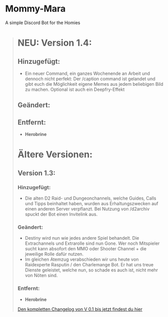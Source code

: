 # Mommy-Mara
A simple Discord Bot for the Homies

> # NEU: Version 1.4:
> 
> ## Hinzugefügt:
> * Ein neuer Command, ein ganzes Wochenende an Arbeit und dennoch nicht perfekt: Der /caption command ist gelandet und gibt euch die Möglichkeit eigene Memes aus jedem beliebigen Bild zu machen. Optional ist auch ein Deepfry-Effekt
> 
> ## Geändert:
> 
> ## Entfernt:
> * **Herobrine**
> 
> # Ältere Versionen:
> 
> ## Version 1.3:
> 
> ### Hinzugefügt:
> * Die alten D2 Raid- und Dungeonchannels, welche Guides, Calls und Tipps beinhaltet haben, wurden aus Erhaltungszwecken auf einen anderen Server verpflanzt. Bei Nutzung von /d2archiv spuckt der Bot einen Invitelink aus.
> 
> ### Geändert:
> * Destiny wird nun wie jedes andere Spiel behandelt. Die Extrachannels und Extrarolle sind nun Gone. Wer noch Mitspieler sucht kann absofort den MMO oder Shooter Channel + die jeweilige Rolle dafür nutzen.
> * Im gleichen Atemzug verabschieden wir uns heute von Raidexperte Rasputin / den Charlemange Bot. Er hat uns treue Dienste geleistet, welche nun, so schade es auch ist, nicht mehr von Nöten sind.
> 
> ### Entfernt:
> * **Herobrine**
> 
> [Den kompletten Changelog von V 0.1 bis jetzt findest du hier](<https://github.com/LonelyChimo302/Vexgod-Discord-Bot>)